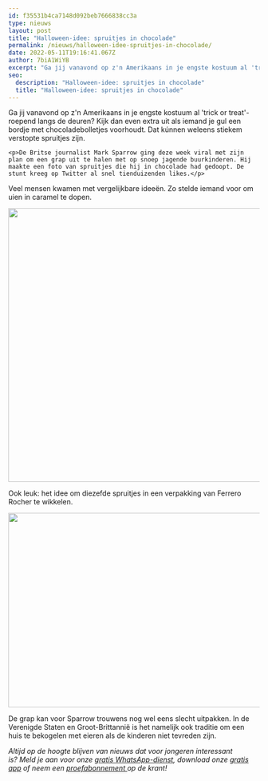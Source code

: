 ```yaml
---
id: f35531b4ca7148d092beb7666838cc3a
type: nieuws
layout: post
title: "Halloween-idee: spruitjes in chocolade"
permalink: /nieuws/halloween-idee-spruitjes-in-chocolade/
date: 2022-05-11T19:16:41.067Z
author: 7biA1WiYB
excerpt: "Ga jij vanavond op z'n Amerikaans in je engste kostuum al 'trick or treat'- roepend langs de deuren? Kijk dan even extra uit als iemand je gul een bordje met chocoladebolletjes voorhoudt. Dat kúnnen weleens stiekem verstopte spruitjes zijn.  "
seo:
  description: "Halloween-idee: spruitjes in chocolade"
  title: "Halloween-idee: spruitjes in chocolade"
---
```

Ga jij vanavond op z'n Amerikaans in je engste kostuum al 'trick or treat'- roepend langs de deuren? Kijk dan even extra uit als iemand je gul een bordje met chocoladebolletjes voorhoudt. Dat kúnnen weleens stiekem verstopte spruitjes zijn.  

    <p>De Britse journalist Mark Sparrow ging deze week viral met zijn plan om een grap uit te halen met op snoep jagende buurkinderen. Hij maakte een foto van spruitjes die hij in chocolade had gedoopt. De stunt kreeg op Twitter al snel tienduizenden likes.</p>
<p>Veel mensen kwamen met vergelijkbare ideeën. Zo stelde iemand voor om uien in caramel te dopen.</p>
<p><div class="media media-element-container media-default"><div id="file-22989" class="file file-image file-image-jpeg">

        
  
  <div class="content">
    <img height="548" width="560" class="media-element file-default" src="https://7dagen.netlify.app/sites/default/files/CvkECe1WAAEz0Y9%20%281%29_0.jpg" alt="">  </div>

  
</div>
</div>
<p>Ook leuk: het idee om diezefde spruitjes in een verpakking van Ferrero Rocher te wikkelen.</p>
<p><div class="media media-element-container media-default"><div id="file-22988" class="file file-image file-image-jpeg">

        
  
  <div class="content">
    <img height="389" width="560" class="media-element file-default" src="https://7dagen.netlify.app/sites/default/files/CvmqeGTWIAAIqAv.jpg" alt="">  </div>

  
</div>
</div>
<p>De grap kan voor Sparrow trouwens nog wel eens slecht uitpakken. In de Verenigde Staten en Groot-Brittannië is het namelijk ook traditie om een huis te bekogelen met eieren als de kinderen niet tevreden zijn.</p>
<p><em>Altijd op de hoogte blijven van nieuws dat voor jongeren interessant is? Meld je aan voor onze <a href="https://7dagen.netlify.app/whatsapp">gratis WhatsApp-dienst</a>, download onze <a href="https://7dagen.netlify.app/app">gratis app</a> of neem een <a href="https://abonneren.sevendays.nl/abonneren/abonnementen/ae/artikel">proefabonnement </a>op de krant!</em></p>
<p> </p>  
